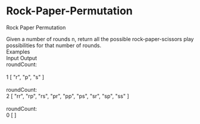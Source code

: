 # Rock-Paper-Permutation
Rock Paper Permutation


Given a number of rounds n, return all the possible rock-paper-scissors play possibilities for that number of rounds.
<br>
Examples<br>
Input	Output<br>
roundCount:<br>
<br>
1	[ "r", "p", "s" ]<br>
<br>
roundCount:<br>
2	[ "rr", "rp", "rs", "pr", "pp", "ps", "sr", "sp", "ss" ]<br>
<br>
roundCount:<br>
0	[ ]
